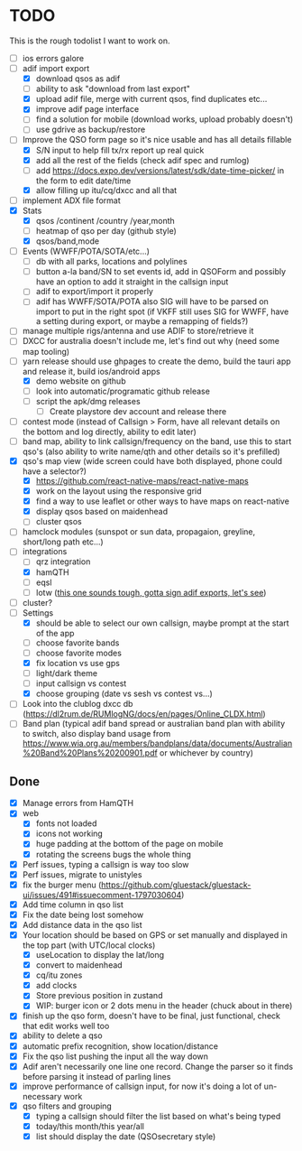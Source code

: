 # TODO

This is the rough todolist I want to work on.

-   [ ] ios errors galore
-   [ ] adif import export
    -   [x] download qsos as adif
    -   [ ] ability to ask "download from last export"
    -   [x] upload adif file, merge with current qsos, find duplicates etc...
    -   [x] improve adif page interface
    -   [ ] find a solution for mobile (download works, upload probably doesn't)
    -   [ ] use gdrive as backup/restore
-   [ ] Improve the QSO form page so it's nice usable and has all details fillable
    -   [x] S/N input to help fill tx/rx report up real quick
    -   [x] add all the rest of the fields (check adif spec and rumlog)
    -   [ ] add https://docs.expo.dev/versions/latest/sdk/date-time-picker/ in the form to edit date/time
    -   [x] allow filling up itu/cq/dxcc and all that
-   [ ] implement ADX file format
-   [x] Stats
    -   [x] qsos /continent /country /year,month
    -   [ ] heatmap of qso per day (github style)
    -   [x] qsos/band,mode
-   [ ] Events (WWFF/POTA/SOTA/etc...)
    -   [ ] db with all parks, locations and polylines
    -   [ ] button a-la band/SN to set events id, add in QSOForm and possibly have an option to add it straight in the callsign input
    -   [ ] adif to export/import it properly
    -   [ ] adif has WWFF/SOTA/POTA also SIG will have to be parsed on import to put in the right spot (if VKFF still uses SIG for WWFF, have a setting during export, or maybe a remapping of fields?)
-   [ ] manage multiple rigs/antenna and use ADIF to store/retrieve it
-   [ ] DXCC for australia doesn't include me, let's find out why (need some map tooling)
-   [ ] yarn release should use ghpages to create the demo, build the tauri app and release it, build ios/android apps
    -   [x] demo website on github
    -   [ ] look into automatic/programatic github release
    -   [ ] script the apk/dmg releases
        -   [ ] Create playstore dev account and release there
-   [ ] contest mode (instead of Callsign > Form, have all relevant details on the bottom and log directly, ability to edit later)
-   [ ] band map, ability to link callsign/frequency on the band, use this to start qso's (also ability to write name/qth and other details so it's prefilled)
-   [x] qso's map view (wide screen could have both displayed, phone could have a selector?)
    -   [x] https://github.com/react-native-maps/react-native-maps
    -   [x] work on the layout using the responsive grid
    -   [x] find a way to use leaflet or other ways to have maps on react-native
    -   [x] display qsos based on maidenhead
    -   [ ] cluster qsos
-   [ ] hamclock modules (sunspot or sun data, propagaion, greyline, short/long path etc...)
-   [ ] integrations
    -   [ ] qrz integration
    -   [x] hamQTH
    -   [ ] eqsl
    -   [ ] lotw ([this one sounds tough, gotta sign adif exports, let's see](https://lotw.arrl.org/lotw-help/developer-information/?lang=en))
-   [ ] cluster?
-   [ ] Settings
    -   [x] should be able to select our own callsign, maybe prompt at the start of the app
    -   [ ] choose favorite bands
    -   [ ] choose favorite modes
    -   [x] fix location vs use gps
    -   [ ] light/dark theme
    -   [ ] input callsign vs contest
    -   [x] choose grouping (date vs sesh vs contest vs...)
-   [ ] Look into the clublog dxcc db (https://dl2rum.de/RUMlogNG/docs/en/pages/Online_CLDX.html)
-   [ ] Band plan (typical adif band spread or australian band plan with ability to switch, also display band usage from https://www.wia.org.au/members/bandplans/data/documents/Australian%20Band%20Plans%20200901.pdf or whichever by country)

## Done

-   [x] Manage errors from HamQTH
-   [x] web
    -   [x] fonts not loaded
    -   [x] icons not working
    -   [x] huge padding at the bottom of the page on mobile
    -   [x] rotating the screens bugs the whole thing
-   [x] Perf issues, typing a callsign is way too slow
-   [x] Perf issues, migrate to unistyles
-   [x] fix the burger menu (https://github.com/gluestack/gluestack-ui/issues/491#issuecomment-1797030604)
-   [x] Add time column in qso list
-   [x] Fix the date being lost somehow
-   [x] Add distance data in the qso list
-   [x] Your location should be based on GPS or set manually and displayed in the top part (with UTC/local clocks)
    -   [x] useLocation to display the lat/long
    -   [x] convert to maidenhead
    -   [x] cq/itu zones
    -   [x] add clocks
    -   [x] Store previous position in zustand
    -   [x] WIP: burger icon or 2 dots menu in the header (chuck about in there)
-   [x] finish up the qso form, doesn't have to be final, just functional, check that edit works well too
-   [x] ability to delete a qso
-   [x] automatic prefix recognition, show location/distance
-   [x] Fix the qso list pushing the input all the way down
-   [x] Adif aren't necessarily one line one record. Change the parser so it finds <EOR> before parsing it instead of parling lines
-   [x] improve performance of callsign input, for now it's doing a lot of un-necessary work
-   [x] qso filters and grouping
    -   [x] typing a callsign should filter the list based on what's being typed
    -   [x] today/this month/this year/all
    -   [x] list should display the date (QSOsecretary style)
